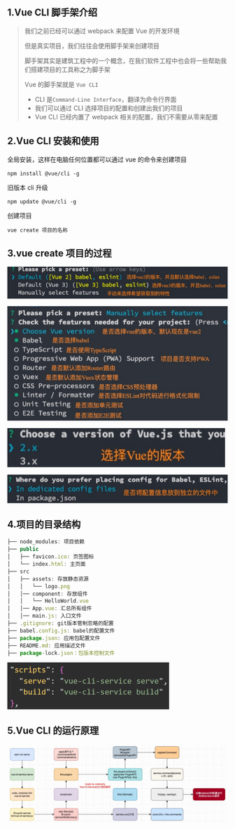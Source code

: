 ## 1.Vue CLI 脚手架介绍

> 我们之前已经可以通过 webpack 来配置 Vue 的开发环境
>
> 但是真实项目，我们往往会使用脚手架来创建项目
>
> 脚手架其实是建筑工程中的一个概念，在我们软件工程中也会将一些帮助我们搭建项目的工具称之为脚手架
>
> Vue 的脚手架就是 `Vue CLI`
>
> - CLI 是`Command-Line Interface`，翻译为命令行界面
> - 我们可以通过 CLI 选择项目的配置和创建出我们的项目
> - Vue CLI 已经内置了 webpack 相关的配置，我们不需要从零来配置

## 2.Vue CLI 安装和使用

全局安装，这样在电脑任何位置都可以通过 vue 的命令来创建项目

```shell
npm install @vue/cli -g
```

旧版本 cli 升级

```shell
npm update @vue/cli -g
```

创建项目

```
vue create 项目的名称
```

## 3.vue create 项目的过程

![image-20220131003815116](https://raw.githubusercontent.com/xixixiaoyu/CloundImg2/main/image-20220131003815116.png)

![image-20220131003837061](https://raw.githubusercontent.com/xixixiaoyu/CloundImg2/main/image-20220131003837061.png)

![image-20220131003905436](https://raw.githubusercontent.com/xixixiaoyu/CloundImg2/main/image-20220131003905436.png)

![image-20220131003927349](https://raw.githubusercontent.com/xixixiaoyu/CloundImg2/main/image-20220131003927349.png)

## 4.项目的目录结构

```js
├── node_modules: 项目依赖
├── public
│   ├── favicon.ico: 页签图标
│   └── index.html: 主页面
├── src
│   ├── assets: 存放静态资源
│   │   └── logo.png
│   │── component: 存放组件
│   │   └── HelloWorld.vue
│   │── App.vue: 汇总所有组件
│   │── main.js: 入口文件
├── .gitignore: git版本管制忽略的配置
├── babel.config.js: babel的配置文件
├── package.json: 应用包配置文件
├── README.md: 应用描述文件
├── package-lock.json：包版本控制文件
```

<img src="https://raw.githubusercontent.com/xixixiaoyu/CloundImg2/main/image-20220131004621690.png" alt="image-20220131004621690" style="zoom:67%;" />

## 5.Vue CLI 的运行原理

![image-20220131004800138](https://raw.githubusercontent.com/xixixiaoyu/CloundImg2/main/image-20220131004800138.png)
